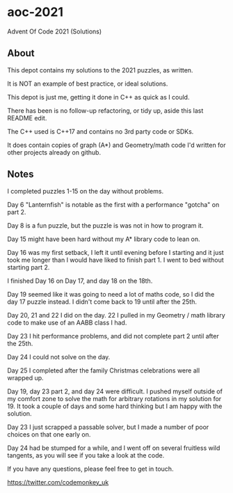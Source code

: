 # aoc-2021
Advent Of Code 2021 (Solutions)

## About

This depot contains my solutions to the 2021 puzzles, as written.

It is NOT an example of best practice, or ideal solutions.

This depot is just me, getting it done in C++ as quick as I could.

There has been is no follow-up refactoring, or tidy up, aside this last README edit.

The C++ used is C++17 and contains no 3rd party code or SDKs. 

It does contain copies of graph (A*) and Geometry/math code I'd written for other projects already on github.

## Notes

I completed puzzles 1-15 on the day without problems.

Day 6 "Lanternfish" is notable as the first with a performance "gotcha" on part 2.

Day 8 is a fun puzzle, but the puzzle is was not in how to program it.

Day 15 might have been hard without my A* library code to lean on.

Day 16 was my first setback, I left it until evening before I starting and it just took me longer than I would have liked to finish part 1. I went to bed without starting part 2.

I finished Day 16 on Day 17, and day 18 on the 18th. 

Day 19 seemed like it was going to need a lot of maths code, so I did the day 17 puzzle instead. I didn't come back to 19 until after the 25th.

Day 20, 21 and 22 I did on the day. 22 I pulled in my Geometry / math library code to make use of an AABB class I had.

Day 23 I hit performance problems, and did not complete part 2 until after the 25th.

Day 24 I could not solve on the day. 

Day 25 I completed after the family Christmas celebrations were all wrapped up.

Day 19, day 23 part 2, and day 24 were difficult. I pushed myself outside of my comfort zone to solve the math for arbitrary rotations in my solution for 19. It took a couple of days and some hard thinking but I am happy with the solution.

Day 23 I just scrapped a passable solver, but I made a number of poor choices on that one early on.

Day 24 had be stumped for a while, and I went off on several fruitless wild tangents, as you will see if you take a look at the code.

If you have any questions, please feel free to get in touch.


https://twitter.com/codemonkey_uk

